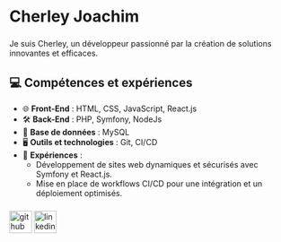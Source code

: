 <h1 align="left">Cherley Joachim</h1>

###

<p align="left">Je suis Cherley, un développeur passionné par la création de solutions innovantes et efficaces.</p>

###

<h2 align="left">💻 Compétences et expériences</h2>

- 🌐 **Front-End** : HTML, CSS, JavaScript, React.js  
- 🛠️ **Back-End** : PHP, Symfony, NodeJs
- 💾 **Base de données** : MySQL  
- 🖥️ **Outils et technologies** : Git, CI/CD  
- 🌟 **Expériences** :  
  - Développement de sites web dynamiques et sécurisés avec Symfony et React.js.  
  - Mise en place de workflows CI/CD pour une intégration et un déploiement optimisés.

###


  [<img src='https://cdn.jsdelivr.net/npm/simple-icons@3.0.1/icons/github.svg' alt='github' height='40'>](https://github.com/CJ-JC)  [<img src='https://cdn.jsdelivr.net/npm/simple-icons@3.0.1/icons/linkedin.svg' alt='linkedin' height='40'>](https://www.linkedin.com/in/cherley-joachim/)  


###
